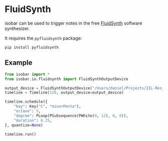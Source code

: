 # FluidSynth

isobar can be used to trigger notes in the free [FluidSynth](https://www.fluidsynth.org/) software synthesizer.

It requires the `pyfluidsynth` package:

```
pip install pyfluidsynth
```

## Example

```python
from isobar import *
from isobar.io.fluidsynth import FluidSynthOutputDevice

output_device = FluidSynthOutputDevice("/Users/daniel/Projects/IIL-Residency/fluidsynth/Touhou.sf2")
timeline = Timeline(120, output_device=output_device)

timeline.schedule({
    "key": Key("C", "minorPenta"),
    "octave": 5,
    "degree": PLoop(PSubsequence(PWhite(0, 12), 0, 8)),
    "duration": 0.25,
}, quantize=None)

timeline.run()
```
